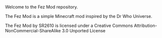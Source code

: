 Welcome to the Fez Mod repository.

The Fez Mod is a simple Minecraft mod inspired by the Dr Who Universe.


The Fez Mod by SR2610 is licensed under a Creative Commons Attribution-NonCommercial-ShareAlike 3.0 Unported License